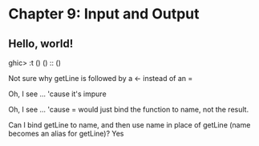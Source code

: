 # Chapter 9: Input and Output

## Hello, world!

ghic> :t ()
() :: ()

Not sure why getLine is followed by a <- instead of an =

Oh, I see ... 'cause it's impure

Oh, I see ... 'cause = would just bind the function to name, not the result.

Can I bind getLine to name, and then use name in place of getLine (name becomes an alias for getLine)?
    Yes
    

